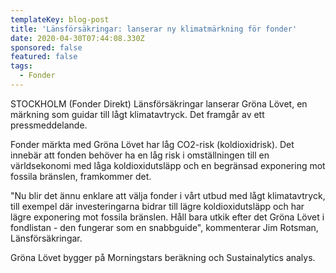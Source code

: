 ```yaml
---
templateKey: blog-post
title: 'Länsförsäkringar: lanserar ny klimatmärkning för fonder'
date: 2020-04-30T07:44:08.330Z
sponsored: false
featured: false
tags:
  - Fonder
---
```

STOCKHOLM (Fonder Direkt) Länsförsäkringar lanserar Gröna Lövet, en märkning som guidar till lågt klimatavtryck. Det framgår av ett pressmeddelande.

Fonder märkta med Gröna Lövet har låg CO2-risk (koldioxidrisk). Det innebär att fonden behöver ha en låg risk i omställningen till en världsekonomi med låga koldioxidutsläpp och en begränsad exponering mot fossila bränslen, framkommer det.

"Nu blir det ännu enklare att välja fonder i vårt utbud med lågt klimatavtryck, till exempel där investeringarna bidrar till lägre koldioxidutsläpp och har lägre exponering mot fossila bränslen. Håll bara utkik efter det Gröna Lövet i fondlistan - den fungerar som en snabbguide", kommenterar Jim Rotsman, Länsförsäkringar.

Gröna Lövet bygger på Morningstars beräkning och Sustainalytics analys.